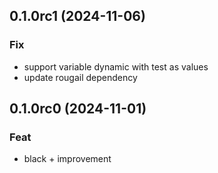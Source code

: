 ## 0.1.0rc1 (2024-11-06)

### Fix

- support variable dynamic with test as values
- update rougail dependency

## 0.1.0rc0 (2024-11-01)

### Feat

- black + improvement
